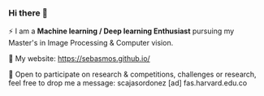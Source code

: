 ### Hi there 👋

⚡ I am a **Machine learning / Deep learning Enthusiast** pursuing my Master's in Image Processing & Computer vision.

🔭 My website: https://sebasmos.github.io/ 

👯 Open to participate on research & competitions, challenges or research, feel free to drop me a message: scajasordonez [ad] fas.harvard.edu.co

